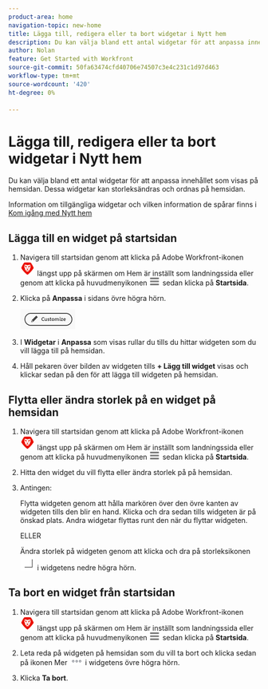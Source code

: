 ```yaml
---
product-area: home
navigation-topic: new-home
title: Lägga till, redigera eller ta bort widgetar i Nytt hem
description: Du kan välja bland ett antal widgetar för att anpassa innehållet som visas på hemsidan. Dessa widgetar kan storleksändras och ordnas på hemsidan.
author: Nolan
feature: Get Started with Workfront
source-git-commit: 50fa63474cfd40706e74507c3e4c231c1d97d463
workflow-type: tm+mt
source-wordcount: '420'
ht-degree: 0%

---
```



# Lägga till, redigera eller ta bort widgetar i Nytt hem

Du kan välja bland ett antal widgetar för att anpassa innehållet som visas på hemsidan. Dessa widgetar kan storleksändras och ordnas på hemsidan.

Information om tillgängliga widgetar och vilken information de spårar finns i [Kom igång med Nytt hem](/help/quicksilver/workfront-basics/using-home/new-home/get-started-with-new-home.md)

## Lägga till en widget på startsidan

1. Navigera till startsidan genom att klicka på Adobe Workfront-ikonen ![Adobe Workfront Icon](../new-home/assets/home-icon-30x29.png) längst upp på skärmen om Hem är inställt som landningssida eller genom att klicka på huvudmenyikonen ![Huvudmenyikon](../new-home/assets/main-menu-icon-left-nav.png) sedan klicka på **Startsida**.

1. Klicka på **Anpassa** i sidans övre högra hörn.

   ![Knappen Anpassa](../new-home/assets/customize-button.png)

1. I **Widgetar** i **Anpassa** som visas rullar du tills du hittar widgeten som du vill lägga till på hemsidan.

1. Håll pekaren över bilden av widgeten tills **+ Lägg till widget** visas och klickar sedan på den för att lägga till widgeten på hemsidan.

## Flytta eller ändra storlek på en widget på hemsidan

1. Navigera till startsidan genom att klicka på Adobe Workfront-ikonen ![Adobe Workfront Icon](../new-home/assets/home-icon-30x29.png) längst upp på skärmen om Hem är inställt som landningssida eller genom att klicka på huvudmenyikonen ![Huvudmenyikon](../new-home/assets/main-menu-icon-left-nav.png) sedan klicka på **Startsida**.

1. Hitta den widget du vill flytta eller ändra storlek på på hemsidan.

1. Antingen:

   Flytta widgeten genom att hålla markören över den övre kanten av widgeten tills den blir en hand. Klicka och dra sedan tills widgeten är på önskad plats. Andra widgetar flyttas runt den när du flyttar widgeten.

   ELLER

   Ändra storlek på widgeten genom att klicka och dra på storleksikonen ![Ikon för storleksändring](../new-home/assets/resize-icon.png) i widgetens nedre högra hörn.

## Ta bort en widget från startsidan

1. Navigera till startsidan genom att klicka på Adobe Workfront-ikonen ![Adobe Workfront Icon](../new-home/assets/home-icon-30x29.png) längst upp på skärmen om Hem är inställt som landningssida eller genom att klicka på huvudmenyikonen ![Huvudmenyikon](../new-home/assets/main-menu-icon-left-nav.png) sedan klicka på **Startsida**.

1. Leta reda på widgeten på hemsidan som du vill ta bort och klicka sedan på ikonen Mer ![Fler ikoner](../new-home/assets/more-icon.png) i widgetens övre högra hörn.

1. Klicka **Ta bort**.
